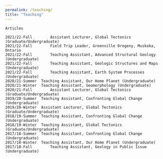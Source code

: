 ```yaml
---
permalink: /teaching/
title: "Teaching"
---
```

	Articles

	2021/22-Fall		Assistant Lecturer, Global Tectonics (Graduate/Undergraduate)
	2021/22-Fall		Field Trip Leader, Greenville Orogeny, Muskoka, Ontario
	2021/22-Fall		Teaching Assistant, Advanced Structural Geology (Undergraduate)
	2021/22-Fall		Teaching Assistant, Geologic Structures and Maps (Undergraduate)
	2021/22-Fall		Teaching Assistant, Earth System Processes (Undergraduate)
	2020/21-Summer	Teaching Assistant, Our Home Planet (Undergraduate)
	2020/21-Winter	Teaching Assistant, Geomorphology (Undergraduate)
	2020/21-Fall		Assistant Lecturer, Global Tectonics (Graduate/Undergraduate)
	2019/20-Summer	Teaching Assistant, Confronting Global Change (Undergraduate)
	2019/20-Winter	Assistant Lecturer, Global Tectonics (Graduate/Undergraduate)
	2018/19-Summer	Teaching Assistant, Confronting Global Change (Undergraduate)
	2018/19-Winter	Teaching Assistant, Global Tectonics (Graduate/Undergraduate)
	2017/18-Summer	Teaching Assistant, Confronting Global Change (Undergraduate)
	2017/18-Winter	Teaching Assistant, Our Home Planet (Undergraduate)
	2017/18-Fall		Teaching Assistant, Geology in Public Issue (Undergraduate)
